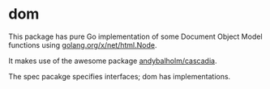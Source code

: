 # dom

This package has pure Go implementation of some Document Object Model functions using [golang.org/x/net/html.Node](https://pkg.go.dev/golang.org/x/net/html).

It makes use of the awesome package [andybalholm/cascadia](https://github.com/andybalholm/cascadia).

The spec pacakge specifies interfaces; dom has implementations.
